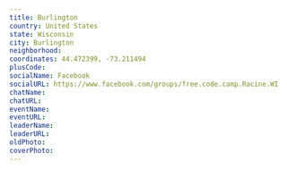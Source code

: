 ```yaml
---
title: Burlington
country: United States
state: Wisconsin
city: Burlington
neighborhood: 
coordinates: 44.472399, -73.211494
plusCode:
socialName: Facebook
socialURL: https://www.facebook.com/groups/free.code.camp.Racine.WI
chatName:
chatURL:
eventName:
eventURL:
leaderName:
leaderURL:
oldPhoto: 
coverPhoto:
---
```

